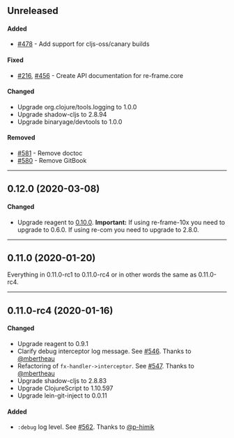 
<!-- leave this H1 here. It stops mkdocs putting in a Title at the top.
     It needs to be at the top of the file otherwise it breaks the 
     table of contents on the right hand side. -->
#

## Unreleased

#### Added

- [#478](https://github.com/day8/re-frame/issues/478) - Add support for cljs-oss/canary builds

#### Fixed

- [#216](https://github.com/day8/re-frame/issues/216), 
  [#456](https://github.com/day8/re-frame/issues/456) - Create API documentation for re-frame.core

#### Changed

- Upgrade org.clojure/tools.logging to 1.0.0
- Upgrade shadow-cljs to 2.8.94
- Upgrade binaryage/devtools to 1.0.0

#### Removed

- [#581](https://github.com/day8/re-frame/issues/581) - Remove doctoc
- [#580](https://github.com/day8/re-frame/issues/580) - Remove GitBook

---

## 0.12.0 (2020-03-08)

#### Changed

- Upgrade reagent to [0.10.0](https://github.com/reagent-project/reagent/blob/master/CHANGELOG.md#0100-2020-03-06).
  **Important:** If using re-frame-10x you need to upgrade to 0.6.0.
  If using re-com you need to upgrade to 2.8.0.

---

## 0.11.0 (2020-01-20)

Everything in 0.11.0-rc1 to 0.11.0-rc4 or in other words the same as 0.11.0-rc4.

---

## 0.11.0-rc4 (2020-01-16)

#### Changed

- Upgrade reagent to 0.9.1
- Clarify debug interceptor log message. See [#546](https://github.com/day8/re-frame/pull/546).
  Thanks to [@mbertheau](https://github.com/mbertheau)
- Refactoring of `fx-handler->interceptor`. See [#547](https://github.com/day8/re-frame/pull/547).
  Thanks to [@mbertheau](https://github.com/mbertheau)
- Upgrade shadow-cljs to 2.8.83
- Upgrade ClojureScript to 1.10.597
- Upgrade lein-git-inject to 0.0.11

#### Added

- `:debug` log level. See [#562](https://github.com/day8/re-frame/pull/562).
  Thanks to [@p-himik](https://github.com/p-himik)

